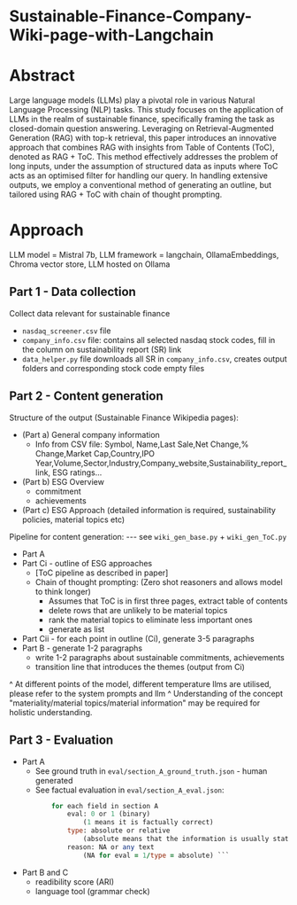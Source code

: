 # Sustainable-Finance-Company-Wiki-page-with-Langchain
 
# Abstract 

Large language models (LLMs) play a pivotal role in various Natural Language Processing (NLP) tasks. This study focuses on the application of LLMs in the realm of sustainable finance, specifically framing the task as closed-domain question answering. Leveraging on Retrieval-Augmented Generation (RAG) with top-k retrieval, this paper introduces an innovative approach that combines RAG with insights from Table of Contents (ToC), denoted as RAG + ToC. This method effectively addresses the problem of long inputs, under the assumption of structured data as inputs where ToC acts as an optimised filter for handling our query. In handling extensive outputs, we employ a conventional method of generating an outline, but tailored using RAG + ToC with chain of thought prompting.

# Approach

LLM model = Mistral 7b, LLM framework = langchain, OllamaEmbeddings, Chroma vector store, LLM hosted on Ollama

## Part 1 - Data collection
Collect data relevant for sustainable finance
- `nasdaq_screener.csv` file
- `company_info.csv` file: contains all selected nasdaq stock codes, fill in the column on sustainability report (SR) link
- `data_helper.py` file downloads all SR in `company_info.csv`, creates output folders and corresponding stock code empty files

## Part 2 - Content generation
Structure of the output (Sustainable Finance Wikipedia pages):
- (Part a) General company information
    - Info from CSV file: Symbol, Name,Last Sale,Net Change,% Change,Market Cap,Country,IPO Year,Volume,Sector,Industry,Company_website,Sustainability_report_link, ESG ratings... 
- (Part b) ESG Overview
    - commitment 
    - achievements
- (Part c) ESG Approach (detailed information is required, sustainability policies, material topics etc)

Pipeline for content generation: --- see `wiki_gen_base.py` + `wiki_gen_ToC.py`
- Part A
- Part Ci - outline of ESG approaches 
    - [ToC pipeline as described in paper]
    - Chain of thought prompting: (Zero shot reasoners and allows model to think longer)
        - Assumes that ToC is in first three pages, extract table of contents
        - delete rows that are unlikely to be material topics
        - rank the material topics to eliminate less important ones
        - generate as list
- Part Cii - for each point in outline (Ci), generate 3-5 paragraphs
- Part B - generate 1-2 paragraphs 
    - write 1-2 paragraphs about sustainable commitments, achievements
    - transition line that introduces the themes (output from Ci)

^ At different points of the model, different temperature llms are utilised, please refer to the system prompts and llm
^ Understanding of the concept "materiality/material topics/material information" may be required for holistic understanding.

## Part 3 - Evaluation
- Part A 
    - See ground truth in `eval/section_A_ground_truth.json` - human generated
    - See factual evaluation in `eval/section_A_eval.json`:
        ``` for each company:
            for each field in section A
                eval: 0 or 1 (binary) 
                    (1 means it is factually correct)
                type: absolute or relative 
                    (absolute means that the information is usually static or any random two people woudl come up with the same answer. relative means that information is debatable, example, important people - who is to determine the extent of importance)
                reason: NA or any text 
                    (NA for eval = 1/type = absolute) ```
- Part B and C
    - readibility score (ARI)
    - language tool (grammar check)











